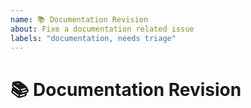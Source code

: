 ```yaml
---
name: 📚 Documentation Revision
about: Fixe a documentation related issue
labels: "documentation, needs triage"
---
```


<!-- NOTE: The title must follow Conventional Commit format -->

# 📚 Documentation Revision

<!-- A clear and concise description of what was changed and why -->
